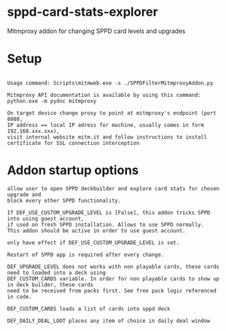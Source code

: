 # sppd-card-stats-explorer
 Mitmproxy addon for changing SPPD card levels and upgrades

# Setup 
```This python script requires mitmproxy library. Install it with following command: Scripts\pip.exe install mitmproxy

Usage command: Scripts\mitmweb.exe -s ./SPPDFilterMitmproxyAddon.py

Mitmproxy API documentation is available by using this command: python.exe -m pydoc mitmproxy

On target device change proxy to point at mitmproxy's endpoint (port 8080,
IP address == local IP adress for machine, usually comes in form 192.168.xxx.xxx),
visit internal website mitm.it and follow instructions to install certificate for SSL connection interception
```

# Addon startup options

```If DEF_USE_CUSTOM_UPGRADE_LEVEL is [True], this addon rewrites card levels and upgrades, 
allow user to open SPPD deckbuilder and explore card stats for chosen upgrade and
block every other SPPD functionality.

If DEF_USE_CUSTOM_UPGRADE_LEVEL is [False], this addon tricks SPPD into using guest account,
if used on fresh SPPD installation. Allows to use SPPD normally.
This addon should be active in order to use guest account.
```

```Variables below DEF_UPGRADE_LEVEL, DEF_CUSTOM_CARDS, DEF_DAILY_DEAL_LOOT
only have effect if DEF_USE_CUSTOM_UPGRADE_LEVEL is set.
```

```Change DEF_UPGRADE_LEVEL variable to change levels and upgrades shown in SPPD deckbuilder
Restart of SPPD app is required after every change.

DEF_UPGRADE_LEVEL does not works with non playable cards, these cards need to loaded into a deck using
DEF_CUSTOM_CARDS variable. In order for non playable cards to show up in deck builder, these cards
need to be received from packs first. See free pack logic referenced in code.
```

```DEF_CUSTOM_CARDS loads a list of cards into sppd deck```

```DEF_DAILY_DEAL_LOOT places any item of choice in daily deal window```
